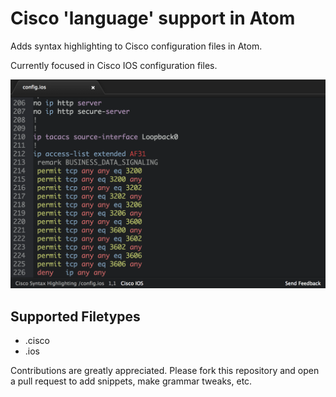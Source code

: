 # Cisco 'language' support in Atom

Adds syntax highlighting to Cisco configuration files in Atom.

Currently focused in Cisco IOS configuration files.

![screenshot](cisco.png)

## Supported Filetypes

* .cisco
* .ios

Contributions are greatly appreciated. Please fork this repository and open a
pull request to add snippets, make grammar tweaks, etc.
